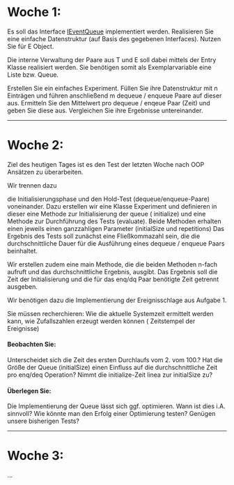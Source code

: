 # Woche 1:

Es soll das Interface [IEventQueue](./src/IEventQueue.java) implementiert werden.
Realisieren Sie eine einfache Datenstruktur (auf Basis des gegebenen Interfaces). Nutzen Sie für E Object.

Die interne Verwaltung der Paare aus T und E soll dabei mittels der Entry Klasse realisiert werden. Sie benötigen somit
als Exemplarvariable eine Liste bzw. Queue.

Erstellen Sie ein einfaches Experiment. Füllen Sie ihre Datenstruktur mit n Einträgen und führen anschließend m dequeue
/ enqueue Paare auf dieser aus. Ermitteln Sie den Mittelwert pro dequeue / enqeue Paar (Zeit) und geben Sie diese aus.
Vergleichen Sie ihre Ergebnisse untereinander.
___

# Woche 2:

Ziel des heutigen Tages ist es den Test der letzten Woche nach OOP Ansätzen zu überarbeiten.

Wir trennen dazu

die Initialisierungsphase und
den Hold-Test (dequeue/enqueue-Paare) voneinander.
Dazu erstellen wir eine Klasse Experiment und definieren in dieser eine Methode zur Initialisierung der queue (
initialize) und eine Methode zur Durchführung des Tests (evaluate). Beide Methoden erhalten einen jeweils einen
ganzzahligen Parameter (initialSize und repetitions) Das Ergebnis des Tests soll zunächst eine Fließkommazahl sein, die
die durchschnittliche Dauer für die Ausführung eines dequeue / enqueue Paars beinhaltet.

Wir erstellen zudem eine main Methode, die die beiden Methoden n-fach aufruft und das durchschnittliche Ergebnis,
ausgibt. Das Ergebnis soll die Zeit der Initialisierung und die für das enq/dq Paar benötigte Zeit getrennt ausgeben.

Wir benötigen dazu die Implementierung der Ereignisschlage aus Aufgabe 1.

Sie müssen recherchieren: Wie die aktuelle Systemzeit ermittelt werden kann, wie Zufallszahlen erzeugt werden können (
Zeitstempel der Ereignisse)

#### Beobachten Sie:

Unterscheidet sich die Zeit des ersten Durchlaufs vom 2. vom 100.?
Hat die Größe der Queue (initialSize) einen Einfluss auf die durchschnittliche Zeit pro enq/deq Operation?
Nimmt die initialize-Zeit linea zur initialSize zu?

#### Überlegen Sie:

Die Implementierung der Queue lässt sich ggf. optimieren. Wann ist dies i.A. sinnvoll? Wie könnte man den Erfolg einer
Optimierung testen? Genügen unsere bisherigen Tests?
___

# Woche 3:

...
